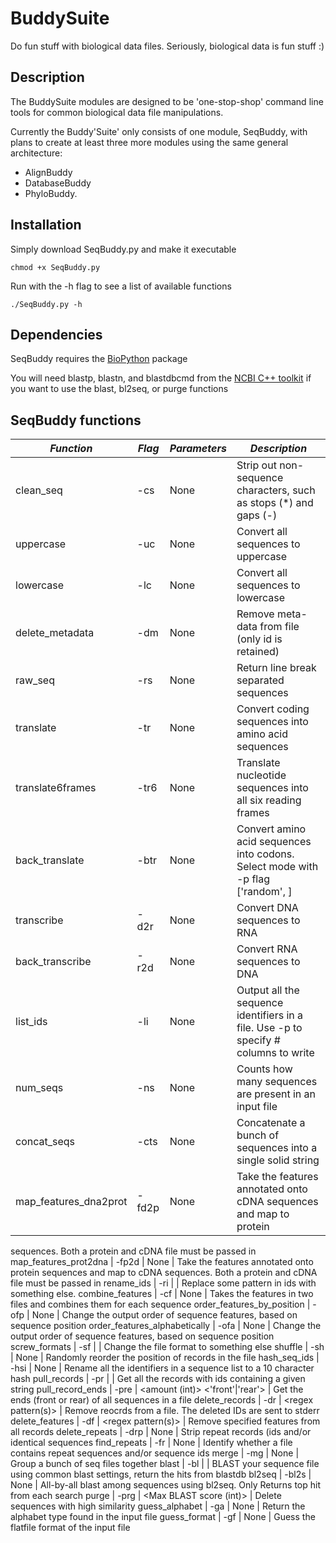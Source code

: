 # BuddySuite
Do fun stuff with biological data files. Seriously, biological data is fun stuff :)

## Description
The BuddySuite modules are designed to be 'one-stop-shop' command line tools for common biological data file 
manipulations.

Currently the Buddy'Suite' only consists of one module, SeqBuddy, with plans to create at least three more 
modules using the same general architecture:

- AlignBuddy
- DatabaseBuddy
- PhyloBuddy.

## Installation
Simply download SeqBuddy.py and make it executable
 
 `chmod +x SeqBuddy.py`

Run with the -h flag to see a list of available functions

  `./SeqBuddy.py -h`
  
## Dependencies
SeqBuddy requires the [BioPython](http://biopython.org/) package

You will need blastp, blastn, and blastdbcmd from the [NCBI C++ toolkit](http://www.ncbi.nlm.nih.gov/IEB/ToolBox/CPP_DOC/)
 if you want to use the blast, bl2seq, or purge functions
 

## SeqBuddy functions
*Function* | *Flag* | *Parameters* | *Description*
---------- | -------- | ---------- | ----------
clean_seq | -cs | None | Strip out non-sequence characters, such as stops (*) and gaps (-)
uppercase | -uc | None | Convert all sequences to uppercase
lowercase | -lc | None | Convert all sequences to lowercase
delete_metadata | -dm | None | Remove meta-data from file (only id is retained)
raw_seq | -rs | None | Return line break separated sequences
translate | -tr | None | Convert coding sequences into amino acid sequences
translate6frames | -tr6 | None | Translate nucleotide sequences into all six reading frames
back_translate | -btr | None | Convert amino acid sequences into codons. Select mode with -p flag ['random', <others>]
transcribe | -d2r | None | Convert DNA sequences to RNA
back_transcribe | -r2d | None | Convert RNA sequences to DNA
list_ids | -li | None | Output all the sequence identifiers in a file. Use -p to specify # columns to write
num_seqs | -ns | None | Counts how many sequences are present in an input file
concat_seqs | -cts | None | Concatenate a bunch of sequences into a single solid string
map_features_dna2prot | -fd2p | None | Take the features annotated onto cDNA sequences and map to protein 
sequences. Both a protein and cDNA file must be passed in
map_features_prot2dna | -fp2d | None | Take the features annotated onto protein sequences and map to cDNA sequences. Both a protein and cDNA file must be passed in
rename_ids | -ri | <regex pattern> <subst string> | Replace some pattern in ids with something else.
combine_features | -cf | None | Takes the features in two files and combines them for each sequence
order_features_by_position | -ofp | None | Change the output order of sequence features, based on sequence position
order_features_alphabetically | -ofa | None | Change the output order of sequence features, based on sequence position
screw_formats | -sf | <new format> | Change the file format to something else
shuffle | -sh | None | Randomly reorder the position of records in the file
hash_seq_ids | -hsi | None | Rename all the identifiers in a sequence list to a 10 character hash
pull_records | -pr | <regex pattern> | Get all the records with ids containing a given string
pull_record_ends | -pre | <amount (int)> <'front'|'rear'> | Get the ends (front or rear) of all sequences in a file
delete_records | -dr | <regex pattern(s)> | Remove reocrds from a file. The deleted IDs are sent to stderr
delete_features | -df | <regex pattern(s)> | Remove specified features from all records
delete_repeats | -drp | None | Strip repeat records (ids and/or identical sequences
find_repeats | -fr | None | Identify whether a file contains repeat sequences and/or sequence ids
merge | -mg | None | Group a bunch of seq files together
blast | -bl | <BLAST database> | BLAST your sequence file using common blast settings, return the hits from blastdb
bl2seq | -bl2s | None | All-by-all blast among sequences using bl2seq. Only Returns top hit from each search
purge | -prg | <Max BLAST score (int)> | Delete sequences with high similarity
guess_alphabet | -ga | None | Return the alphabet type found in the input file
guess_format | -gf | None | Guess the flatfile format of the input file